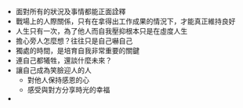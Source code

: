 - 面對所有的狀況及事情都能正面詮釋
- 戰場上的人際關係，只有在拿得出工作成果的情況下，才能真正維持良好
- 人生只有一次，為了他人而自我壓抑根本只是在虛度人生
- 擔心旁人怎麼想？往往只是自己嚇自己
- 獨處的時間，是培育自我非常重要的關鍵
- 連自己都犧牲，還談什麼未來？
- 讓自己成為笑臉迎人的人
  - 對他人保持感恩的心
  - 感受與對方分享時光的幸福
- 

